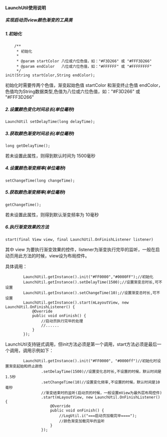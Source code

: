 #### LaunchUtil使用说明
##### 实现启动页view颜色渐变的工具类

##### 1.初始化
```
    /**
     * 初始化
     *
     * @param startColor 八位或六位色值，如："#F3D266" 或 "#FFF3D266"
     * @param endColor   八位或六位色值，如："#FFFFFF" 或 "#FFFFFFFF"
     */
init(String startColor,String endColor);
```
初始化时需要传两个色值，渐变起始色值 startColor 和渐变终止色值 endColor，色值均为String数据类型,色值为八位或六位色值，如："#F3D266" 或 "#FFF3D266"

##### 2.设置颜色变化时间总长(单位毫秒)
```
LaunchUtil setDelayTime(long delayTime);
```

##### 3.获取颜色渐变时间总长(单位毫秒)
```
long getDelayTime();
```
若未设置此属性，则得到默认时间为 1500毫秒

##### 4.设置颜色渐变频率(单位毫秒)
```
setChangeTime(long changeTime);
```
##### 5.获取颜色渐变频率(单位毫秒)
```
getChangeTime();
```
若未设置此属性，则得到默认渐变频率为 10毫秒

##### 6.执行渐变效果的方法
```
start(final View view, final LaunchUtil.OnFinishListener listener)
```
其中 view 为要执行渐变效果的控件，listener为渐变执行完毕的监听，一般在启动页用此方法的时候，view设为布局控件。

具体调用：
```
        LaunchUtil.getInstance().init("#FF0000","#0000FF");//初始化
        LaunchUtil.getInstance().setDelayTime(1500);//设置渐变总时长,可不设置
        LaunchUtil.getInstance().setChangeTime(10);//设置渐变总时长,可不设置
        LaunchUtil.getInstance().start(mLayoutView, new LaunchUtil.OnFinishListener() {
            @Override
            public void onFinish() {
                //启动页执行完毕的处理
                //......
            }
        });
```
LaunchUtil支持链式调用，但init方法必须是第一个调用，start方法必须是最后一个调用，调用示例如下：
```
        LaunchUtil.getInstance().init("#FF0000", "#0000ff")//初始化时设置渐变起始和终止颜色
                .setDelayTime(1500)//设置变化总时长,不设置的时候，默认时间是1.5秒
                .setChangeTime(10)//设置变化频率,不设置的时候，默认时间是10毫秒
                //渐变结束时的监听(启动页的时候，一般设置mView为最外层布局控件)
                .start(mLayoutView, new LaunchUtil.OnFinishListener() {
                    @Override
                    public void onFinish() {
                        //LogUtil.i("===启动页加载完毕====");
                        //颜色渐变加载完毕的监听
                    }
                });

```

